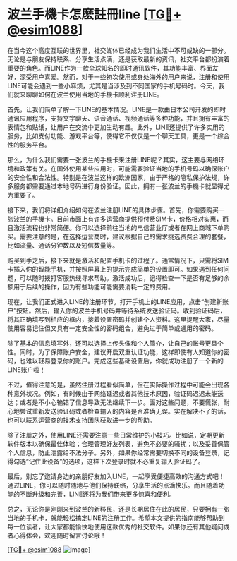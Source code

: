 # 波兰手機卡怎麽註冊line [[TG💪+ @esim1088](https://t.me/s/esim1088)]

在当今这个高度互联的世界里，社交媒体已经成为我们生活中不可或缺的一部分。无论是与朋友保持联系、分享生活点滴，还是获取最新的资讯，社交平台都扮演着重要的角色。而LINE作为一款全球知名的即时通讯软件，其功能丰富、界面友好，深受用户喜爱。然而，对于一些初次使用或身处海外的用户来说，注册和使用LINE可能会遇到一些小麻烦，尤其是当涉及到不同国家的手机号码时。今天，我们就来聊聊如何在波兰使用当地的手機卡顺利注册LINE。

首先，让我们简单了解一下LINE的基本情况。LINE是一款由日本公司开发的即时通讯应用程序，支持文字聊天、语音通话、视频通话等多种功能，并且拥有丰富的表情包和贴纸，让用户在交流中更加生动有趣。此外，LINE还提供了许多实用的服务，比如支付功能、游戏平台等，使得它不仅仅是一个聊天工具，更是一个综合性的服务平台。

那么，为什么我们需要一张波兰的手機卡来注册LINE呢？其实，这主要与网络环境和政策有关。在国外使用某些应用时，可能需要验证当地的手机号码以确保账户的安全性和合法性。特别是在波兰这样的欧洲国家，由于严格的隐私保护法规，许多服务都需要通过本地号码进行身份验证。因此，拥有一张波兰的手機卡就显得尤为重要了。

接下来，我们将详细介绍如何在波兰注册LINE的具体步骤。首先，你需要购买一张波兰的手機卡。目前市面上有许多运营商提供预付费SIM卡，价格相对实惠，而且激活流程也非常简便。你可以选择前往当地的电信营业厅或者在网上商城下单购买。需要注意的是，在选择运营商时，建议根据自己的需求挑选资费合理的套餐，比如流量、通话分钟数以及短信数量等。

购买到手之后，接下来就是激活和配置手机卡的过程了。通常情况下，只需将SIM卡插入你的智能手机，并按照屏幕上的提示完成简单的设置即可。如果遇到任何问题，可以随时拨打客服热线寻求帮助。激活成功后，记得检查一下是否有足够的余额用于后续的操作，因为有些功能可能需要消耗一定的费用。

现在，让我们正式进入LINE的注册环节。打开手机上的LINE应用，点击“创建新账户”按钮。然后，输入你的波兰手机号码并等待系统发送验证码。收到验证码后，将其正确填写到相应的框内，接着设置密码并创建个人资料。这里提醒大家，尽量使用容易记住但又具有一定安全性的密码组合，避免过于简单或通用的密码。

除了基本的信息填写外，还可以选择上传头像和个人简介，让自己的账号更具个性。同时，为了保障账户安全，建议开启双重认证功能，这样即使有人知道你的密码，也难以轻易登录你的账户。完成这些基础设置后，你就成功注册了一个新的LINE账户啦！

不过，值得注意的是，虽然注册过程看似简单，但在实际操作过程中可能会出现各种意外状况。例如，有时候由于网络延迟或者其他技术原因，验证码迟迟未能送达；或者是不小心输错了信息导致无法继续下一步。面对这些问题，不要慌张，耐心地尝试重新发送验证码或者检查输入的内容是否准确无误。实在解决不了的话，也可以联系运营商的技术支持团队获取进一步的帮助。

除了注册之外，使用LINE还需要注意一些日常维护的小技巧。比如说，定期更新软件版本以确保最佳体验；合理管理好友列表，避免不必要的骚扰；以及妥善保管个人信息，防止泄露给不法分子。另外，如果你经常需要切换不同的设备登录，记得勾选“记住此设备”的选项，这样下次登录时就不必重复输入验证码了。

最后，别忘了邀请身边的亲朋好友加入LINE，一起享受便捷高效的沟通方式吧！通过LINE，你可以随时随地与他们保持联络，分享生活的点滴快乐。而且随着功能的不断升级和完善，LINE还将为我们带来更多惊喜和便利。

总之，无论你是刚刚来到波兰的新移民，还是长期居住在此的居民，只要拥有一张当地的手机卡，就能轻松搞定LINE的注册工作。希望本文提供的指南能够帮助到每一位读者，让大家都能愉快地使用这款优秀的社交软件。如果你还有其他疑问或者心得体会，欢迎随时留言讨论哦！

[[TG💪+ @esim1088](https://t.me/s/esim1088) ![Image](https://i.postimg.cc/4NQfJmqS/Snipaste-2025-05-13-00-14-12.png)]